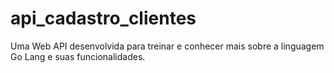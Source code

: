 # api_cadastro_clientes
Uma Web API desenvolvida para treinar e conhecer mais sobre a linguagem Go Lang e suas funcionalidades.
